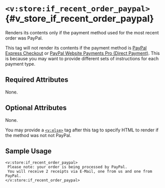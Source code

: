# `<v:store:if_recent_order_paypal>`{#v_store_if_recent_order_paypal}

Renders its contents only if the payment method used for the most recent
order was PayPal.

This tag will not render its contents if the payment method is [PayPal
Express Checkout](#v_store_if_recent_order_paypal_express_checkout) or
[PayPal Website Payments Pro (Direct
Payment)](#v_store_if_recent_order_credit_card). This is because you may
want to provide different sets of instructions for each payment type.

## Required Attributes

None.

## Optional Attributes

None.

You may provide a [`<v:else>`](#v_else) tag after this tag to specify
HTML to render if the method was not not PayPal.

## Sample Usage

    <v:store:if_recent_order_paypal>
     Please note: your order is being processed by PayPal.
     You will receive 2 receipts via E-Mail, one from us and one from PayPal.
    </v:store:if_recent_order_paypal>
